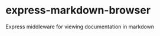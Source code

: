 express-markdown-browser
========================

Express middleware for viewing documentation in markdown 
